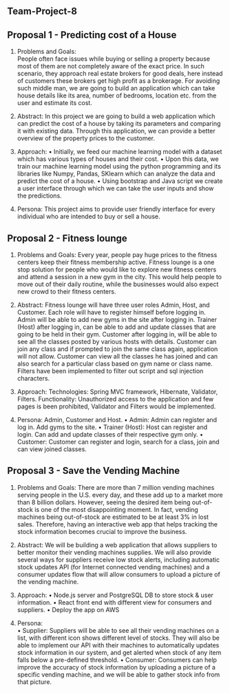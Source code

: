 ## Team-Project-8

## Proposal 1 - Predicting cost of a House
1.	Problems and Goals: <br />
People often face issues while buying or selling a property because most of them are not completely aware of the exact price. In such scenario, they approach real estate brokers for good deals, here instead of customers these brokers get high profit as a brokerage. For avoiding such middle man, we are going to build an application which can take house details like its area, number of bedrooms, location etc. from the user and estimate its cost.  

2.	Abstract: 
In this project we are going to build a web application which can predict the cost of a house by taking its parameters and comparing it with existing data. Through this application, we can provide a better overview of the property prices to the customer.

3.	Approach: 
•	Initially, we feed our machine learning model with a dataset which has various types of houses and their cost.
•	Upon this data, we train our machine learning model using the python programming and its libraries like Numpy, Pandas, SKlearn which can analyze the data and predict the cost of a house.
•	Using bootstrap and Java script we create a user interface through which we can take the user inputs and show the predictions. 
    
4.	Persona: 
This project aims to provide user friendly interface for every individual who are intended to buy or sell a house.






## Proposal 2 - Fitness lounge
1.	Problems and Goals: 
Every year, people pay huge prices to the fitness centers keep their fitness membership active. Fitness lounge is a one stop solution for people who would like to explore new fitness centers and attend a session in a new gym in the city. This would help people to move out of their daily routine, while the businesses would also expect new crowd to their fitness centers. 

2.	Abstract: 
Fitness lounge will have three user roles Admin, Host, and Customer. Each role will have to register himself before logging in. Admin will be able to add new gyms in the site after logging in. Trainer (Host) after logging in, can be able to add and update classes that are going to be held in their gym. Customer after logging in, will be able to see all the classes posted by various hosts with details. Customer can join any class and if prompted to join the same class again, application will not allow. Customer can view all the classes he has joined and can also search for a particular class based on gym name or class name. Filters have been implemented to filter out script and sql injection characters.

3.	Approach:
Technologies: Spring MVC framework, Hibernate, Validator, Filters.
Functionality: Unauthorized access to the application and few pages is been prohibited, Validator and Filters would be implemented.
    
4.	Persona:  Admin, Customer and Host.
•	Admin: Admin can register and log in. Add gyms to the site.
•	Trainer (Host):  Host can register and login. Can add and update classes of their respective gym only.
•	Customer: Customer can register and login, search for a class, join and can view joined classes.

        
        
## Proposal 3 - Save the Vending Machine 
1.	Problems and Goals:
There are more than 7 million vending machines serving people in the U.S. every day, and these add up to a market more than 8 billion dollars. However, seeing the desired item being out-of-stock is one of the most disappointing moment. In fact, vending machines being out-of-stock are estimated to be at least 3% in lost sales. Therefore, having an interactive web app that helps tracking the stock information becomes crucial to improve the business.

2.	Abstract: 
We will be building a web application that allows suppliers to better monitor their vending machines supplies. We will also provide several ways for suppliers receive low stock alerts, including automatic stock updates API (for Internet connected vending machines) and a consumer updates flow that will allow consumers to upload a picture of the vending machine.

3.	Approach: 
•	Node.js server and PostgreSQL DB to store stock & user information.
•	React front end with different view for consumers and suppliers.
•	Deploy the app on AWS

4.	Persona:  
•	Supplier: Suppliers will be able to see all their vending machines on a list, with different icon shows different level of stocks. They will also be able to implement           our API with their machines to automatically updates stock information in our system, and get alerted when stock of any item falls below a pre-defined threshold.
•	Consumer: Consumers can help improve the accuracy of stock information by uploading a picture of a specific vending machine, and we will be able to gather stock info from that picture.
